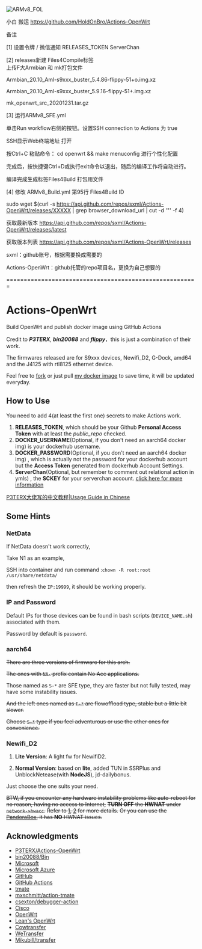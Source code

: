 ![ARMv8_FOL](https://github.com/sxml/Actions-OpenWrt/workflows/ARMv8_FOL/badge.svg?event=workflow_dispatch)

小白 搬运 https://github.com/HoldOnBro/Actions-OpenWrt


备注

[1] 设置令牌 / 微信通知
RELEASES_TOKEN
ServerChan

[2] releases新建 Files4Compile标签  
上传F大Armbian 和 mk打包文件

Armbian_20.10_Aml-s9xxx_buster_5.4.86-flippy-51+o.img.xz

Armbian_20.10_Aml-s9xxx_buster_5.9.16-flippy-51+.img.xz

mk_openwrt_src_20201231.tar.gz


[3] 运行ARMv8_SFE.yml

单击Run workflow右侧的按钮。设置SSH connection to Actions 为 true

SSH显示Web终端地址 打开

按Ctrl+C 粘贴命令： cd openwrt && make menuconfig   进行个性化配置

完成后，按快捷键Ctrl+D或执行exit命令以退出，随后的编译工作将自动进行。

编译完成生成标签Files4Build 打包用文件


[4] 修改 ARMv8_Build.yml 第95行  Files4Build  ID  

sudo wget $(curl -s https://api.github.com/repos/sxml/Actions-OpenWrt/releases/XXXXX | grep browser_download_url | cut -d '"' -f 4)

获取最新版本
https://api.github.com/repos/sxml/Actions-OpenWrt/releases/latest

获取版本列表
https://api.github.com/repos/sxml/Actions-OpenWrt/releases

sxml：github账号，根据需要换成需要的

Actions-OpenWrt：github托管的repo项目名，更换为自己想要的


=======================================================
# Actions-OpenWrt

Build OpenWrt and publish docker image using GitHub Actions

Credit to ***P3TERX***, ***bin20088*** and ***flippy***，this is just a combination of their work.

The firmwares released are for S9xxx devices, Newifi_D2, G-Dock, amd64 and the J4125 with rtl8125 ethernet device.

Feel free to [fork](https://github.com/HoldOnBro/Actions-OpenWrt/generate) or just pull [my docker image](https://hub.docker.com/r/minirailgun/openwrt-aarch64/tags) to save time, it will be updated everyday.

## How to Use

You need to add 4(at least the first one) secrets to make Actions work.

1. **RELEASES_TOKEN**, which should be your Github **Personal Access Token** with at least the *public_repo* checked.
2. **DOCKER_USERNAME**(Optional, if you don't need an aarch64 docker img) is your dockerhub username.
3. **DOCKER_PASSWORD**(Optional, if you don't need an aarch64 docker img) , which is actually not the password for your dockerhub account but the **Access Token** generated from dockerhub Account Settings.
4. **ServerChan**(Optional, but remember to comment out relational action in ymls) , the **SCKEY** for your serverchan account. [click here for more information](http://sc.ftqq.com/3.version)

[P3TERX大佬写的中文教程|Usage Guide in Chinese](https://p3terx.com/archives/build-openwrt-with-github-actions.html)


## Some Hints

### NetData
  If NetData doesn't work correctly,

  Take N1 as an example,

  SSH into container and run command :``chown -R root:root /usr/share/netdata/``

  then refresh the ``IP:19999``, it should be working properly.

### IP and Password
  Default IPs for those devices can be found in bash scripts (``DEVICE_NAME.sh``) associated with them.
  
  Password by default is ``password``.
  
### aarch64
~~There are three versions of firmware for this arch.~~
  
~~The ones with ``NA-`` prefix contain No Acc applications.~~
  
  Those named as ``S-*`` are SFE type, they are faster but not fully tested, may have some instability issues.
  
~~And the left ones named as ``F-*`` are flowoffload type, stable but a little bit slower.~~
  
~~Choose ``S-*`` type if you feel adventurous or use the other ones for convenience.~~

### Newifi_D2
  
  1. **Lite Version**: A light fw for NewifiD2.
  
  2. **Normal Version**: based on **lite**, added TUN in SSRPlus and UnblockNetease(with **NodeJS**), jd-dailybonus.
  
  Just choose the one suits your need.
  
~~BTW, if you encounter any hardware instability problems like auto-reboot for no reason, having no access to Internet,~~
  ~~**TURN OFF** the **HWNAT** under ``network->hwacc``.~~
  ~~Refer to [1](https://github.com/coolsnowwolf/lede/issues/4531), [2](https://github.com/openwrt/openwrt/pull/1916) for more details.~~
  ~~Or you can use the [PandoraBox](http://downloads.pangubox.com:6380/), it has **NO** HWNAT issues.~~

## Acknowledgments

- [P3TERX/Actions-OpenWrt](https://github.com/P3TERX/Actions-OpenWrt)
- [bin20088/Bin](https://github.com/bin20088/Bin)
- [Microsoft](https://www.microsoft.com)
- [Microsoft Azure](https://azure.microsoft.com)
- [GitHub](https://github.com)
- [GitHub Actions](https://github.com/features/actions)
- [tmate](https://github.com/tmate-io/tmate)
- [mxschmitt/action-tmate](https://github.com/mxschmitt/action-tmate)
- [csexton/debugger-action](https://github.com/csexton/debugger-action)
- [Cisco](https://www.cisco.com/)
- [OpenWrt](https://github.com/openwrt/openwrt)
- [Lean's OpenWrt](https://github.com/coolsnowwolf/lede)
- [Cowtransfer](https://cowtransfer.com)
- [WeTransfer](https://wetransfer.com/)
- [Mikubill/transfer](https://github.com/Mikubill/transfer)
